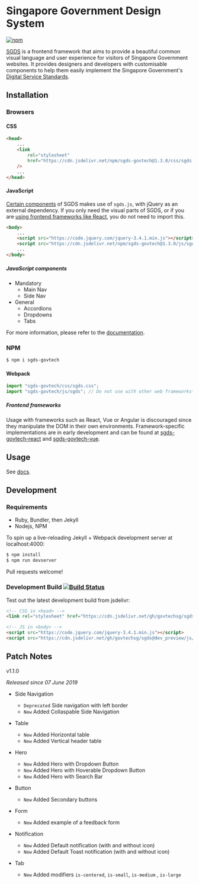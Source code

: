 # Singapore Government Design System

[![npm](https://img.shields.io/npm/v/sgds-govtech.svg)](https://www.npmjs.com/package/sgds-govtech)

[SGDS](https://www.designsystem.gov.sg) is a frontend framework that aims to provide a beautiful common visual language and user experience for visitors of Singapore Government websites. It provides designers and developers with customisable components to help them easily implement the Singapore Government's [Digital Service Standards](https://www.tech.gov.sg/digital-service-standards/).

## Installation

### Browsers

#### CSS

```html
<head>
    ...
    <link
        rel="stylesheet"
        href="https://cdn.jsdelivr.net/npm/sgds-govtech@1.3.0/css/sgds.css"
    />
    ...
</head>
```

#### JavaScript

[Certain components](#javascript-components) of SGDS makes use of `sgds.js`, with jQuery as an external dependency. If you only need the visual parts of SGDS, or if you are [using frontend frameworks like React](#frontend-frameworks), you do not need to import this.

```html
<body>
    ...
    <script src="https://code.jquery.com/jquery-3.4.1.min.js"></script>
    <script src="https://cdn.jsdelivr.net/npm/sgds-govtech@1.3.0/js/sgds.js"></script>
    ...
</body>
```

##### JavaScript components

- Mandatory
    - Main Nav
    - Side Nav
- General
    - Accordions
    - Dropdowns
    - Tabs

For more information, please refer to the [documentation](https://www.designsystem.gov.sg/docs).

### NPM

```sh
$ npm i sgds-govtech
```

#### Webpack

```javascript
import "sgds-govtech/css/sgds.css";
import "sgds-govtech/js/sgds"; // Do not use with other web frameworks*
```

##### Frontend frameworks

Usage with frameworks such as React, Vue or Angular is discouraged since they manipulate the DOM in their own environments. Framework-specific implementations are in early development and can be found at [sgds-govtech-react](https://github.com/govtechsg/sgds-govtech-react) and [sgds-govtech-vue](https://github.com/govtechsg/sgds-govtech-vue).

## Usage

See [docs](https://www.designsystem.gov.sg).

## Development

### Requirements

-   Ruby, Bundler, then Jekyll
-   Nodejs, NPM

To spin up a live-reloading Jekyll + Webpack development server at localhost:4000:

```bash
$ npm install
$ npm run devserver
```

Pull requests welcome!

### Development Build  [![Build Status](https://travis-ci.org/GovTechSG/sgds.svg?branch=dev)](https://travis-ci.org/GovTechSG/sgds)

Test out the latest development build from jsdelivr:

```html
<!-- CSS in <head> -->
<link rel="stylesheet" href="https://cdn.jsdelivr.net/gh/govtechsg/sgds@dev_preview/css/sgds.css"/>

<!-- JS in <body> -->
<script src="https://code.jquery.com/jquery-3.4.1.min.js"></script>
<script src="https://cdn.jsdelivr.net/gh/govtechsg/sgds@dev_preview/js/sgds.js"></script>
```

## Patch Notes

v1.1.0

_Released since 07 June 2019_

-   Side Navigation

    -   `Deprecated` Side navigation with left border
    -   `New` Added Collaspable Side Navigation

-   Table

    -   `New` Added Horizontal table
    -   `New` Added Vertical header table

-   Hero

    -   `New` Added Hero with Dropdown Button
    -   `New` Added Hero with Hoverable Dropdown Button
    -   `New` Added Hero with Search Bar

-   Button

    -   `New` Added Secondary buttons

-   Form

    -   `New` Added example of a feedback form

-   Notification

    -   `New` Added Default notification (with and without icon)
    -   `New` Added Default Toast notification (with and without icon)

-   Tab
    -   `New` Added modifiers `is-centered`, `is-small`, `is-medium` , `is-large`
